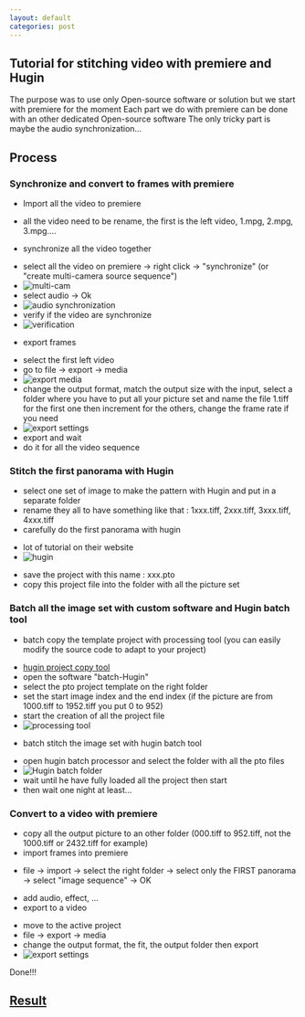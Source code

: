 ```yaml
---
layout: default
categories: post
---
```


## Tutorial for stitching video with premiere and Hugin

The purpose was to use only Open-source software or solution but we start with premiere for the moment
Each part we do with premiere can be done with an other dedicated Open-source software
The only tricky part is maybe the audio synchronization...

## Process

### Synchronize and convert to frames with premiere

- Import all the video to premiere
 * all the video need to be rename, the first is the left video, 1.mpg, 2.mpg, 3.mpg....
- synchronize all the video together
 * select all the video on premiere -> right click -> "synchronize" (or "create multi-camera source sequence")
 * ![multi-cam](https://fablabwgtn.github.io/Mobile-360/images/create-multi-cam.png "multi cam synchronize")
 * select audio  -> Ok
 * ![audio synchronization](https://fablabwgtn.github.io/Mobile-360/images/audio-synch.png "audio synchronization")
 * verify if the video are synchronize
 * ![verification](https://fablabwgtn.github.io/Mobile-360/images/synchro.png "synchro verification")
- export frames
 * select the first left video
 * go to file -> export -> media
 * ![export media](https://fablabwgtn.github.io/Mobile-360/images/export-media.png "export")
 * change the output format, match the output size with the input, select a folder where you have to put all your picture set and name the file 1.tiff for the first one then increment for the others, change the frame rate if you need
 * ![export settings](https://fablabwgtn.github.io/Mobile-360/images/export-tiff.png "export settings")
 * export and wait
 * do it for all the video sequence

### Stitch the first panorama with Hugin

- select one set of image to make the pattern with Hugin and put in a separate folder
- rename they all to have something like that : 1xxx.tiff, 2xxx.tiff, 3xxx.tiff, 4xxx.tiff
- carefully do the first panorama with hugin
 * lot of tutorial on their website
 * ![hugin](https://fablabwgtn.github.io/Mobile-360/images/hugin.png "hugin")
- save the project with this name : xxx.pto
- copy this project file into the folder with all the picture set

### Batch all the image set with custom software and Hugin batch tool

- batch copy the template project with processing tool (you can easily modify the source code to adapt to your project)
 * [hugin project copy tool](https://github.com/drachezoil/batch-hugin-project)
 * open the software "batch-Hugin"
 * select the pto project template on the right folder
 * set the start image index and the end index (if the picture are from 1000.tiff to 1952.tiff you put 0 to 952)
 * start the creation of all the project file
 * ![processing tool](https://fablabwgtn.github.io/Mobile-360/images/batch-processing.png "processing tool")
- batch stitch the image set with hugin batch tool
 * open hugin batch processor and select the folder with all the pto files
 * ![Hugin batch folder](https://fablabwgtn.github.io/Mobile-360/images/.png "Hugin batch folder")
 * wait until he have fully loaded all the project then start
 * then wait one night at least...

### Convert to a video with premiere

- copy all the output picture to an other folder (000.tiff to 952.tiff, not the 1000.tiff or 2432.tiff for example)
- import frames into premiere
 * file -> import -> select the right folder -> select only the FIRST panorama -> select "image sequence" -> OK
- add audio, effect, ...
- export to a video
 * move to the active project
 * file -> export -> media
 * change the output format, the fit, the output folder then export
 * ![export settings](https://fablabwgtn.github.io/Mobile-360/images/export-vid.png "export settings")

 Done!!!

## [Result](https://youtu.be/RmWAzwVhAo0)
